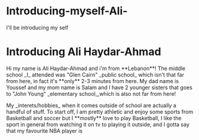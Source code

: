 # Introducing-myself-Ali-
I'll be introducing my self 
<h1>Introducing Ali Haydar-Ahmad</h1>
<p> Hi my name is Ali Haydar-Ahmad and i'm from **Lebanon**! The middle school _I_ attended was "Glen Cairn" _public school_ which isn't that far from here, in fact it's **only** 2-3 minutes from here. My dad name is Youssef and my mom name is Salam and I have 2 younger sisters that goes to "John Young" _elementary school_,which is also not far from here!<p>

<p> My _interets/hobbies_ when it comes outside of school are actually a handful of stuff. To start off, I am pretty athletic and enjoy some sports from Basketball and soccer but I **mostly** love to play Basketball, I like the sport in general from watching it on tv to playing it outside, and I gotta say that my favourite NBA player is
